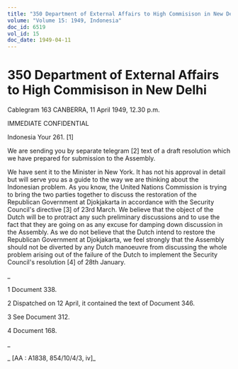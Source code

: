```yaml
---
title: "350 Department of External Affairs to High Commisison in New Delhi"
volume: "Volume 15: 1949, Indonesia"
doc_id: 6519
vol_id: 15
doc_date: 1949-04-11
---
```


# 350 Department of External Affairs to High Commisison in New Delhi

Cablegram 163 CANBERRA, 11 April 1949, 12.30 p.m.

IMMEDIATE CONFIDENTIAL

Indonesia Your 261. [1]

We are sending you by separate telegram [2] text of a draft resolution which we have prepared for submission to the Assembly.

We have sent it to the Minister in New York. It has not his approval in detail but will serve you as a guide to the way we are thinking about the Indonesian problem. As you know, the United Nations Commission is trying to bring the two parties together to discuss the restoration of the Republican Government at Djokjakarta in accordance with the Security Council's directive [3] of 23rd March. We believe that the object of the Dutch will be to protract any such preliminary discussions and to use the fact that they are going on as any excuse for damping down discussion in the Assembly. As we do not believe that the Dutch intend to restore the Republican Government at Djokjakarta, we feel strongly that the Assembly should not be diverted by any Dutch manoeuvre from discussing the whole problem arising out of the failure of the Dutch to implement the Security Council's resolution [4] of 28th January.

_

1 Document 338.

2 Dispatched on 12 April, it contained the text of Document 346.

3 See Document 312.

4 Document 168.

_

_ [AA : A1838, 854/10/4/3, iv]_
